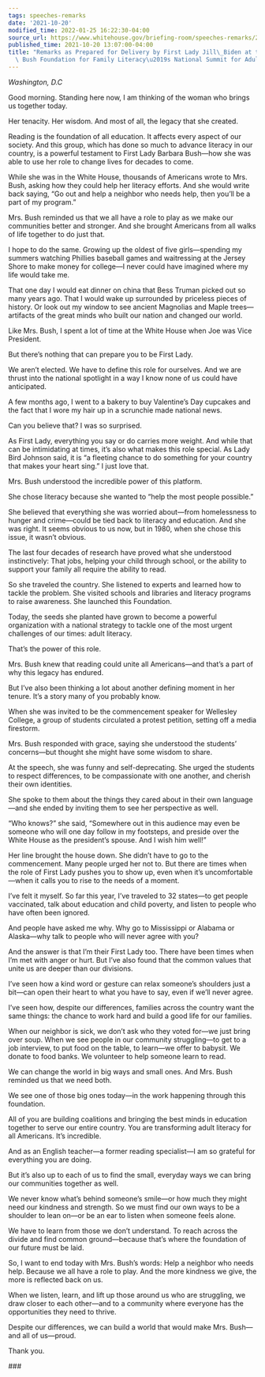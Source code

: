 ```yaml
---
tags: speeches-remarks
date: '2021-10-20'
modified_time: 2022-01-25 16:22:30-04:00
source_url: https://www.whitehouse.gov/briefing-room/speeches-remarks/2021/10/20/remarks-as-prepared-for-delivery-by-first-lady-jill-biden-at-the-barbara-bush-foundation-for-family-literacys-national-summit-for-adult-literacy/
published_time: 2021-10-20 13:07:00-04:00
title: "Remarks as Prepared for Delivery by First Lady Jill\_Biden at the Barbara\
  \ Bush Foundation for Family Literacy\u2019s National Summit for Adult\_Literacy"
---
```

 
*Washington, D.C*

Good morning. Standing here now, I am thinking of the woman who brings
us together today.

Her tenacity. Her wisdom. And most of all, the legacy that she created.

Reading is the foundation of all education. It affects every aspect of
our society. And this group, which has done so much to advance literacy
in our country, is a powerful testament to First Lady Barbara Bush—how
she was able to use her role to change lives for decades to come.

While she was in the White House, thousands of Americans wrote to Mrs.
Bush, asking how they could help her literacy efforts. And she would
write back saying, “Go out and help a neighbor who needs help, then
you’ll be a part of my program.”

Mrs. Bush reminded us that we all have a role to play as we make our
communities better and stronger. And she brought Americans from all
walks of life together to do just that.

I hope to do the same. Growing up the oldest of five girls—spending my
summers watching Phillies baseball games and waitressing at the Jersey
Shore to make money for college—I never could have imagined where my
life would take me.

That one day I would eat dinner on china that Bess Truman picked out so
many years ago. That I would wake up surrounded by priceless pieces of
history. Or look out my window to see ancient Magnolias and Maple
trees—artifacts of the great minds who built our nation and changed our
world.

Like Mrs. Bush, I spent a lot of time at the White House when Joe was
Vice President.

But there’s nothing that can prepare you to be First Lady.

We aren’t elected. We have to define this role for ourselves. And we are
thrust into the national spotlight in a way I know none of us could have
anticipated.

A few months ago, I went to a bakery to buy Valentine’s Day cupcakes and
the fact that I wore my hair up in a scrunchie made national news.

Can you believe that? I was so surprised.

As First Lady, everything you say or do carries more weight. And while
that can be intimidating at times, it’s also what makes this role
special. As Lady Bird Johnson said, it is “a fleeting chance to do
something for your country that makes your heart sing.” I just love
that.

Mrs. Bush understood the incredible power of this platform.

She chose literacy because she wanted to “help the most people
possible.”

She believed that everything she was worried about—from homelessness to
hunger and crime—could be tied back to literacy and education. And she
was right. It seems obvious to us now, but in 1980, when she chose this
issue, it wasn’t obvious.

The last four decades of research have proved what she understood
instinctively: That jobs, helping your child through school, or the
ability to support your family all require the ability to read.

So she traveled the country. She listened to experts and learned how to
tackle the problem. She visited schools and libraries and literacy
programs to raise awareness. She launched this Foundation.

Today, the seeds she planted have grown to become a powerful
organization with a national strategy to tackle one of the most urgent
challenges of our times: adult literacy.

That’s the power of this role.

Mrs. Bush knew that reading could unite all Americans—and that’s a part
of why this legacy has endured.

But I’ve also been thinking a lot about another defining moment in her
tenure. It’s a story many of you probably know.

When she was invited to be the commencement speaker for Wellesley
College, a group of students circulated a protest petition, setting off
a media firestorm.

Mrs. Bush responded with grace, saying she understood the students’
concerns—but thought she might have some wisdom to share.

At the speech, she was funny and self-deprecating. She urged the
students to respect differences, to be compassionate with one another,
and cherish their own identities.

She spoke to them about the things they cared about in their own
language—and she ended by inviting them to see her perspective as well.

“Who knows?” she said, “Somewhere out in this audience may even be
someone who will one day follow in my footsteps, and preside over the
White House as the president’s spouse. And I wish him well!”

Her line brought the house down. She didn’t have to go to the
commencement. Many people urged her not to. But there are times when the
role of First Lady pushes you to show up, even when it’s
uncomfortable—when it calls you to rise to the needs of a moment.

I’ve felt it myself. So far this year, I’ve traveled to 32 states—to get
people vaccinated, talk about education and child poverty, and listen to
people who have often been ignored.

And people have asked me why. Why go to Mississippi or Alabama or
Alaska—why talk to people who will never agree with you?

And the answer is that I’m their First Lady too. There have been times
when I’m met with anger or hurt. But I’ve also found that the common
values that unite us are deeper than our divisions.

I’ve seen how a kind word or gesture can relax someone’s shoulders just
a bit—can open their heart to what you have to say, even if we’ll never
agree.

I’ve seen how, despite our differences, families across the country want
the same things: the chance to work hard and build a good life for our
families.

When our neighbor is sick, we don’t ask who they voted for—we just bring
over soup. When we see people in our community struggling—to get to a
job interview, to put food on the table, to learn—we offer to babysit.
We donate to food banks. We volunteer to help someone learn to read.

We can change the world in big ways and small ones. And Mrs. Bush
reminded us that we need both.

We see one of those big ones today—in the work happening through this
foundation.

All of you are building coalitions and bringing the best minds in
education together to serve our entire country. You are transforming
adult literacy for all Americans. It’s incredible.

And as an English teacher—a former reading specialist—I am so grateful
for everything you are doing.

But it’s also up to each of us to find the small, everyday ways we can
bring our communities together as well.

We never know what’s behind someone’s smile—or how much they might need
our kindness and strength. So we must find our own ways to be a shoulder
to lean on—or be an ear to listen when someone feels alone.

We have to learn from those we don’t understand. To reach across the
divide and find common ground—because that’s where the foundation of our
future must be laid.

So, I want to end today with Mrs. Bush’s words: Help a neighbor who
needs help. Because we all have a role to play. And the more kindness we
give, the more is reflected back on us.

When we listen, learn, and lift up those around us who are struggling,
we draw closer to each other—and to a community where everyone has the
opportunities they need to thrive.

Despite our differences, we can build a world that would make Mrs.
Bush—and all of us—proud.

Thank you.

\###

